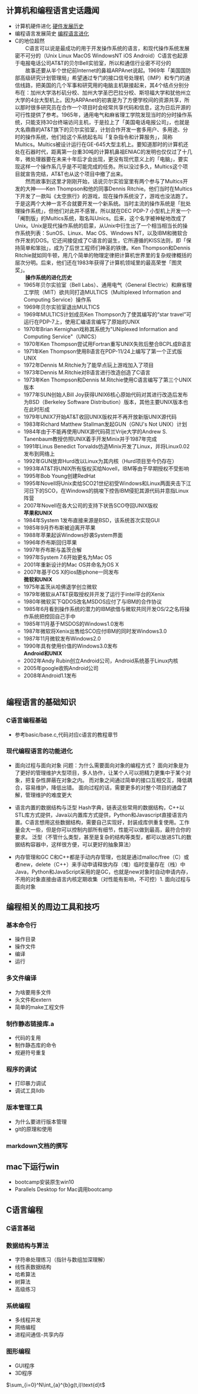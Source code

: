 ## 计算机和编程语言史话趣闻
- 计算机硬件进化
[硬件发展历史](https://www.jianshu.com/p/6fb655c286bc)
- 编程语言发展简史
[编程语言进化](https://www.cnblogs.com/zzp-biog/p/9835580.html)
- C的地位超然
<br/>　　C语言可以说是最成功的用于开发操作系统的语言，和现代操作系统发展密不可分的（Unix Linux MacOS WindowsNT iOS Android）C语言也起源于电报电话公司AT&T的贝尔Bell实验室，所以和通信行业密不可分的
<br/>　　故事还要从半个世纪前Internet的鼻祖ARPAnet说起。1969年「美国国防部高级研究计划管理局」希望通过专门的接口信号处理机（IMP）和专门的通信线路，把美国的几个军事和研究用的电脑主机联接起来，其4个结点分别分布在：加州大学洛杉矶分校、加州大学圣巴巴拉分校、斯坦福大学和犹他州立大学的4台大型机上。因为ARPAnet的初衷是为了方便学校间的资源共享，所以那时很多研究员在合作一个项目时会经常共享代码和信息，这为日后开源的可行性提供了参考。1965年，通用电气和麻省理工学院发现当时的分时操作系统，只能支持30台终端访问主机，于是拉上了「美国电话电报公司」，也就是大名鼎鼎的AT&T旗下的贝尔实验室，计划合作开发一套多用户、多用途、分时的操作系统，他们给这个系统起名叫「复杂指令和计算服务」，简称Multics。Multics被设计运行在GE-645大型主机上。要知道那时的计算机还处在石器时代，距离第一台重30吨的计算机鼻祖ENIAC的发明也仅仅过了十几年，微处理器要在未来十年后才会出现，更没有现代意义上的「电脑」，要实现这样一个操作系几乎是不可能完成的任务。所以没过多久，Multics这个项目就宣告完结，AT&T也从这个项目中撤了出来。
<br/>　　然而故事到这里才刚刚开始，话说贝尔实验室里有两个参与了Multics开发的大神——Ken Thompson和他的同事Dennis Ritchie。他们当时在Multics下开发了一款叫《太空旅行》的游戏，现在操作系统没了，游戏也没法跑了。于是这两个大神一言不合就要开发一个新系统。当时主流的操作系统是「批处理操作系统」，但他们对此并不感冒。所以就在DEC PDP-7 小型机上开发一个「阉割版」的Multics系统，取名叫Unics。后来，这个名字被神秘地改成了Unix。Unix是现代操作系统的启蒙，从Unix中衍生出了一个相当相当长的操作系统列表：SunOS、Linux、Mac OS、Windows NT，以及IBM和微软合作开发的DOS。它还间接促成了C语言的诞生，它所遵循的KISS法则，即「保持简单和笨拙」，成为了后世工程师们神圣的铁律。Ken Thompson和Dennis Ritchie就如同牛顿，用几个简单的物理定律把计算机世界里的复杂规律概括的层次分明。后来，他们还在1983年获得了计算机领域里的最高荣誉「图灵奖」。
<br/><B>　　操作系统的进化历史</B>
   - 1965年贝尔实验室（Bell Labs）、通用电气（General Electric）和麻省理工学院（MIT）欲共同打造MULTICS（Multiplexed Information and Computing Service）操作系
   - 1969年贝尔实验室退出MULTICS
   - 1969年MULTICS计划成员Ken Thompson为了使其编写的“star travel”可运行在PDP-7上，使用汇编语言编写了原始的UNIX
   - 1970年Brian Kernighan戏称其系统为"UNiplexed Information and Computing Service"（UNICS）
   - 1970年Ken Thompson尝试用Fortran重写UNIX失败后整合BCPL成B语言
   - 1971年Ken Thompson使用B语言在PDP-11/24上编写了第一个正式版UNIX
   - 1972年Dennis M.Ritchie为了能早点玩上游戏加入了项目
   - 1973年Dennis M.Ritchie对B语言进行改造创造了C语言
   - 1973年Ken Thompson和Dennis M.Ritchie使用C语言编写了第三个UNIX版本
   - 1977年SUN创始人Bill Joy获得UNIX6核心原始代码对其进行改造后发布为BSD（Berkeley Software Distribution）版本，其他主要UNIX版本也在此时形成
   - 1979年UNIX7开始AT&T收回UNIX版权并不再开放新版UNIX源代码
   - 1983年Richard Matthew Stallman发起GUN（GNU's Not UNIX）计划
   - 1984年由于不能再使用UNIX源代码荷兰Vrije大学的Andrew S. Tanenbaum教授仿照UNIX着手开发Minix并于1987年完成
   - 1991年Linus Benedict Torvalds仿造Minix开发了Linux，并将Linux0.02发布到网络上
   - 1992年GUN放弃Hurd改以Linux为其内核（Hurd项目至今仍存在）
   - 1993年AT&T将UNIX所有版权买给Novell，IBM等由于早期授权不受影响
   - 1995年Bob Young创建RedHat
   - 1995年Novell将Unix卖给SCO21世纪初受Windows和Linux两面夹击下江河日下的SCO，在Windows的挑唆下控告IBM侵犯其源代码并意指Linux阵营
   - 2007年Novell在各大公司的支持下状告SCO夺回UNIX版权
<br/><B>苹果和UNIX</B>
   - 1984年System 1发布直接来源是BSD，该系统首次实现GUI
   - 1985年9月乔布斯被迫离开苹果
   - 1988年苹果起诉Windows抄袭System界面
   - 1996年乔布斯回归苹果
   - 1997年乔布斯与盖茨合解
   - 1997年System 7.6开始更名为Mac OS
   - 2001年重新设计的Mac OS并命名为OS X
   - 2007年基于OS X的ios随iphone一同发布
<br/><B>微软和UNIX</B>
   - 1975年盖茨从哈佛退学创立微软
   - 1979年微软从AT&T获取授权并开发了运行于intel平台的Xenix
   - 1980年微软买下QDOS改名MSDOS应付了与IBM的合作协议
   - 1985年6月看到操作系统的潜力的IBM欲借与微软共同开发OS/2之名将操作系统把控回自己手中
   - 1985年11月基于MSDOS的Windows1.0发布
   - 1987年微软将Xenix出售给SCO应付IBM的同时发Windows3.0
   - 1987年11月微软发布Windows2.0
   - 1990年具有使用价值的Windows3.0发布
<br/><B>Android和UNIX</B>
   - 2002年Andy Rubin创立Android公司，Android系统基于Linux内核
   - 2005年google收购Android公司
   - 2008年Android1.1发布<br/><br/>
## 编程语言的基础知识
### C语言编程基础
- 参考basic/base.c,代码对应c语言的教程章节
### 现代编程语言的功能进化
- 面向过程与面向对象
   问题：为什么需要面向对象的编程方式？
   面向对象是为了更好的管理维护大型项目，多人协作，让某个人可以把精力更集中于某个对象，把复杂性屏蔽在对象之内。
   而对象之间通过简单的接口互相交互，降低耦合，容易维护，降低出错。
   面向过程的话，需要更多的对整个项目的通盘了解，管理维护的难度更大

- 语言内置的数据结构与泛型
   Hash字典，链表这些常用的数据结构，C++以STL库方式提供，Java以内置库方式提供，Python和Javascript直接语言内置。C语言想用这些数据结构，需要自己实现好，封装成库供重复使用。工作量会大一些，但是你可以控制内部所有细节，性能可以做到最高，最符合你的要求。
   泛型（不管什么类型，甚至是复杂的结构等类型，都可以放进STL的数据结构容器中，这样很方便，可以更好的抽象算法）

- 内存管理和GC
   C和C++都是手动内存管理，也就是通过malloc/free（C）或者new，delete（C++）来手动申请释放内存（堆）临时变量存在（栈）中
   Java，Python和JavaScript采用的是GC，也就是new对象时自动申请内存，不用的对象直接由语言内核定期收集（对性能有影响，不可控）1. 面向过程与面向对象
## 编程相关的周边工具和技巧
### 基本命令行
- 操作目录
- 操作文件
- 编译
- 运行
### 多文件编译
- 为啥要用多文件
- 头文件和extern
- 简单的make工程文件
### 制作静态链接库.a
- 代码的复用
- 制作静态库的命令
- 规避符号重复
### 程序的调试
- 打印暴力调试
- 调试工具lldb
### 版本管理工具
- 为什么要进行版本管理
- git的原理和使用
### markdown文档的撰写
## mac下运行win
- bootcamp安装原生win10
- Parallels Desktop for Mac调用bootcamp
## C语言编程
### C语言基础
### 数据结构与算法
- 字符串处理练习（指针与数组加深理解）
- 线性表数据结构
- 哈希算法
- 树算法
- 高级练习
### 系统编程
- 多线程并发
- 网络编程
- 进程间通信-共享内存
### 图形编程
- GUI程序
- 3D程序

$\sum_{i=0}^N\int_{a}^{b}g(t,i)\text{d}t$
